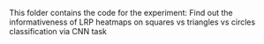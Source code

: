 This folder contains the code for the experiment: 
Find out the informativeness of LRP heatmaps on squares vs triangles vs circles classification via CNN task
